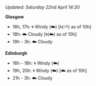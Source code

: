 *Updated: Saturday 22nd April 14:30*

**Glasgow**

* 16h, 17h: :cyclone: Windy (:cloud:) [:cyclone:(:partly_sunny:) as of 10h]
* 18h: :cloud: Cloudy [:cyclone:(:cloud:) as of 10h]
* 19h - 3h: :cloud: Cloudy

**Edinburgh**

* 16h - 18h: :cyclone: Windy (:cloud:)
* 19h, 20h: :cyclone: Windy (:cloud:) [:cloud: as of 10h]
* 21h - 3h: :cloud: Cloudy
